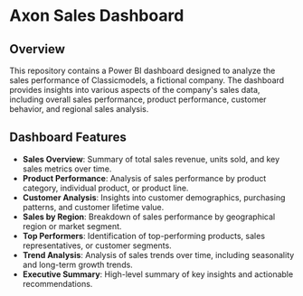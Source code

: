 # Axon Sales Dashboard

## Overview

This repository contains a Power BI dashboard designed to analyze the sales performance of Classicmodels, a fictional company. The dashboard provides insights into various aspects of the company's sales data, including overall sales performance, product performance, customer behavior, and regional sales analysis.

## Dashboard Features

- **Sales Overview**: Summary of total sales revenue, units sold, and key sales metrics over time.
- **Product Performance**: Analysis of sales performance by product category, individual product, or product line.
- **Customer Analysis**: Insights into customer demographics, purchasing patterns, and customer lifetime value.
- **Sales by Region**: Breakdown of sales performance by geographical region or market segment.
- **Top Performers**: Identification of top-performing products, sales representatives, or customer segments.
- **Trend Analysis**: Analysis of sales trends over time, including seasonality and long-term growth trends.
- **Executive Summary**: High-level summary of key insights and actionable recommendations.
